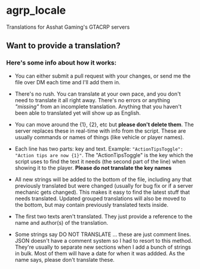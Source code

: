 # agrp_locale
Translations for Asshat Gaming's GTACRP servers

## Want to provide a translation?
### **Here's some info about how it works:**
* You can either submit a pull request with your changes, or send me the file over DM each time and I'll add them in.

* There's no rush. You can translate at your own pace, and you don't need to translate it all right away. There's no errors or anything *"missing"* from an incomplete translation. Anything that you haven't been able to translated yet will show up as English.

* You can move around the {1}, {2}, etc but **please don't delete them**. The server replaces these in real-time with info from the script. These are usually commands or names of things (like vehicle or player names).

* Each line has two parts: key and text. Example: `"ActionTipsToggle": "Action tips are now {1}"`. The "ActionTipsToggle" is the key which the script uses to find the text it needs (the second part of the line) when showing it to the player. **Please do not translate the key names**

* All new strings will be added to the bottom of the file, including any that previously translated but were changed (usually for bug fix or if a server mechanic gets changed). This makes it easy to find the latest stuff that needs translated. Updated grouped translations will also be moved to the bottom, but may contain previously translated texts inside.

* The first two texts aren't translated. They just provide a reference to the name and author(s) of the translation.

* Some strings say DO NOT TRANSLATE ... these are just comment lines. JSON doesn't have a comment system so I had to resort to this method. They're usually to separate new sections when I add a bunch of strings in bulk. Most of them will have a date for when it was addded. As the name says, please don't translate these.
